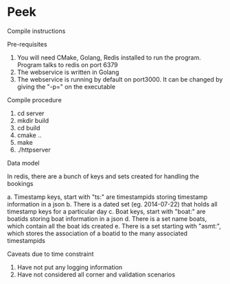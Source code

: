 # Peek
Compile instructions

Pre-requisites
1. You will need CMake, Golang, Redis installed to run the program. Program talks to redis on port 6379
2. The webservice is written in Golang
3. The webservice is running by default on port3000. It can be changed by giving the "-p=<port>" on the executable

Compile procedure
1. cd server
2. mkdir build
3. cd build
4. cmake ..
5. make
6. ./httpserver

Data model

In redis, there are a bunch of keys and sets created for handling the bookings

a. Timestamp keys, start with "ts:" are timestampids storing timestamp information in a json
b. There is a dated set (eg. 2014-07-22) that holds all timestamp keys for a particular day
c. Boat keys, start with "boat:" are boatids storing boat information in a json
d. There is a set name boats, which contain all the boat ids created
e. There is a set starting with "asmt:", which stores the association of a boatid to the many associated timestampids

Caveats due to time constraint

1. Have not put any logging information
2. Have not considered all corner and validation scenarios
